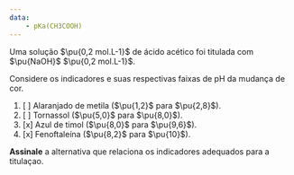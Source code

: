 ```yaml
---
data:
    - pKa(CH3COOH)
---
```


Uma solução $\pu{0,2 mol.L-1}$ de ácido acético foi titulada com $\pu{NaOH}$ $\pu{0,2 mol.L-1}$. 

Considere os indicadores e suas respectivas faixas de pH da mudança de cor.

1. [ ] Alaranjado de metila ($\pu{1,2}$ para $\pu{2,8}$).
2. [ ] Tornassol ($\pu{5,0}$ para $\pu{8,0}$).
3. [x] Azul de timol ($\pu{8,0}$ para $\pu{9,6}$).
4. [x] Fenoftaleína ($\pu{8,2}$ para $\pu{10}$).

**Assinale** a alternativa que relaciona os indicadores adequados para a titulaçao.
